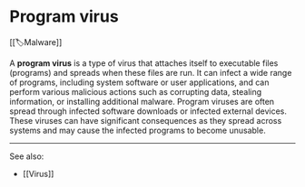 
# Program virus

[[🏷️Malware]] 

A **program virus** is a type of virus that attaches itself to executable files (programs) and spreads when these files are run. It can infect a wide range of programs, including system software or user applications, and can perform various malicious actions such as corrupting data, stealing information, or installing additional malware. Program viruses are often spread through infected software downloads or infected external devices. These viruses can have significant consequences as they spread across systems and may cause the infected programs to become unusable.

---

See also:

- [[Virus]]


